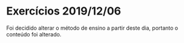 Exercícios 2019/12/06
=====================

Foi decidido alterar o método de ensino a partir deste dia, portanto o conteúdo foi alterado.